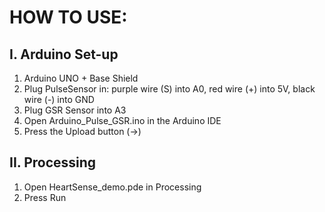 # HOW TO USE:

## I. Arduino Set-up
1. Arduino UNO + Base Shield
2. Plug PulseSensor in: purple wire (S) into A0, red wire (+) into 5V, black wire (-) into GND
3. Plug GSR Sensor into A3
4. Open Arduino_Pulse_GSR.ino in the Arduino IDE
5. Press the Upload button (->)

## II. Processing
1. Open HeartSense_demo.pde in Processing
2. Press Run